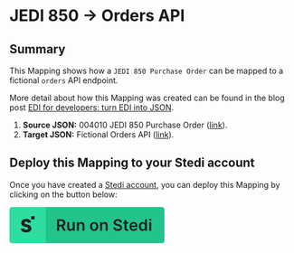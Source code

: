 # JEDI 850 -> Orders API

## Summary
This Mapping shows how a `JEDI 850 Purchase Order` can be mapped to a fictional `orders` API endpoint. 

More detail about how this Mapping was created can be found in the blog post [EDI for developers: turn EDI into JSON](https://www.stedi.com/blog/edi-for-developers-turn-edi-into-json). 

1. **Source JSON:** 004010 JEDI 850 Purchase Order ([link](https://edi.stedi.com/inspector?value=ISA*00*++++++++++*00*++++++++++*ZZ*AMAZONDS+++++++*01*TESTID+++++++++*070808*1310*U*00401*000000043*1*T*%2B%7E%0AGS*PO*ATFDS*AMAZONDS*20070911*2001*95*X*004010%7E%0AST*850*0010%7E%0ABEG*00*DS*TesT0008596**20070808%7E%0ACUR*BT*USD%7E%0AREF*OQ*X%7E%0AREF*ST*1%7E%0AN9*ZZ*01%7E%0AMSG*This+shipment+completes+your+order.%7E%0AN9*ZZ*06%7E%0AMSG*For+detailed+information+about+your+orders%2C+please+visit+Your+Account.+You+can+also+print+invoices%2C%0Achange+your+e-mail+address+and+payment+settings%2C+alter+your+communication+preferences%2C+and+much+more-24%0Ahours+a+day-athttp%3A%2F%2Fwww.amazon.com%2Fyour-account.%7E%0AN9*ZZ*07%7E%0AMSG*Visit+http%3A%2F%2Fwww.amazon.com%2Freturns+to+return+any+item-including+gifts-in+unopened+or+original+condition%0Awithin+30+days+for+a+full+refund%28other+restrictions+apply%29.+Please+have+your+order+ID+ready.+Thanks+for%0Ashopping+at+Amazon.com%2C+and+please+come+again%21%7E%0AN1*BT*Amazon.com.kyde..Inc-*92*KYDC%7E%0AN1*SF*WHSE*92*WHSE%7E%0AN1*ST*Charlie+Dinkins%7E%0AN2*Darla+Dinkins%7E%0AN3*11254+Main+St*Suite+112%7E%0AN4*Seattle*WA*98104*US*CC*United+States%7E%0ATD5**92*UPS_GR_RES****ZZ*RES%7E%0AN1*LW*Amber+Baker%7E%0AN3*123+Anderson+Avenue%7E%0AN4*Seattle*WA*98103*US%7E%0APER*ZZ****TE*206-555-1212%7E%0APO1*1*3*EA*18.04*NT*SK*1617*****BL*1*ZZ*Amazon.com%7E%0ACTP**PUR*19.99%7E%0AMSG*Wide+Tracker+Activity+Walker%7E%0APO1*2*2*EA*54.42*NT*SK*4927*****BL*1*ZZ*Amazon.com%7E%0ACTP**PUR*59.99%7E%0AMSG*Deluxe+Cozy+Convertible%7E%0APO1*3*1*EA*21.9*NT*SK*1682*****BL*1*ZZ*Amazon.com%7E%0ACTP**PUR*25.99%7E%0AMSG*DiscoverSounds+Workshop%7E%0ACTT*6*43%7E%0ASE*33*0010%7E%0AGE*1*43%7E%0AIEA*1*000000043%7E&view=json)). 
2. **Target JSON:** Fictional Orders API ([link](https://www.stedi.com/blog/edi-for-developers-turn-edi-into-json#part-i-working-backwards-from-your-api)).

## Deploy this Mapping to your Stedi account
Once you have created a [Stedi account](https://terminal.stedi.com/sign-up?email=), you can deploy this Mapping by clicking on the button below: 

[![Run on Stedi](./../RunOnStedi.svg)](https://terminal.stedi.com/mappings/import?mapping=https://raw.githubusercontent.com/Stedi/api-starter-pack/main/mappings-examples/jedi-850-to-orders-api/mapping.json&source_json=https://raw.githubusercontent.com/Stedi/api-starter-pack/main/mappings-examples/jedi-850-to-orders-api/jedi.json&target_json=https://raw.githubusercontent.com/Stedi/api-starter-pack/main/mappings-examples/jedi-850-to-orders-api/orders-api.json)
